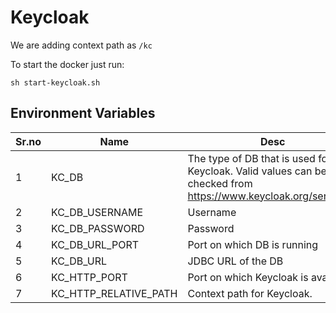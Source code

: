 # Keycloak

We are adding context path as `/kc`

To start the docker just run:
```
sh start-keycloak.sh
```

Environment Variables
-----------------------------

Sr.no | Name|Desc
------|-----|------------------
1|KC_DB| The type of DB that is used for Keycloak. Valid values can be checked from https://www.keycloak.org/server/db
2|KC_DB_USERNAME|Username
3|KC_DB_PASSWORD|Password
4|KC_DB_URL_PORT|Port on which DB is running
5|KC_DB_URL|JDBC URL of the DB
6|KC_HTTP_PORT | Port on which Keycloak is available
7|KC_HTTP_RELATIVE_PATH | Context path for Keycloak. 